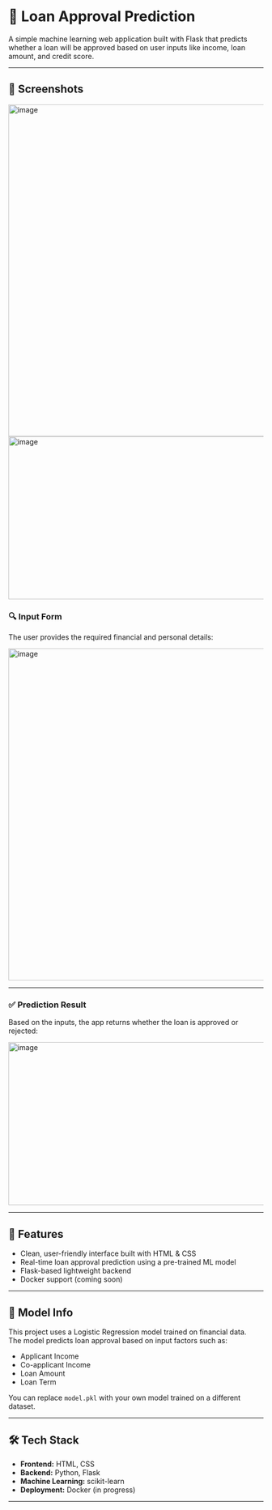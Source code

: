 # 🏦 Loan Approval Prediction

A simple machine learning web application built with Flask that predicts whether a loan will be approved based on user inputs like income, loan amount, and credit score.

---

## 📸 Screenshots
<img width="911" height="656" alt="image" src="https://github.com/user-attachments/assets/5fa1005a-0917-43fc-8803-cfaf134e0a97" />
<img width="639" height="322" alt="image" src="https://github.com/user-attachments/assets/76c94e7a-7bf5-4cff-8e4c-ab1632459d47" />



### 🔍 Input Form
The user provides the required financial and personal details:

<img width="911" height="656" alt="image" src="https://github.com/user-attachments/assets/4106a7ee-1600-4e8d-804f-61ef8297eedf" />


---

### ✅ Prediction Result
Based on the inputs, the app returns whether the loan is approved or rejected:

<img width="639" height="322" alt="image" src="https://github.com/user-attachments/assets/9d0a8f07-d618-46ab-b6bf-3ec3b99b7995" />


---

## 🚀 Features

- Clean, user-friendly interface built with HTML & CSS
- Real-time loan approval prediction using a pre-trained ML model
- Flask-based lightweight backend
- Docker support (coming soon)

---

## 🧠 Model Info

This project uses a Logistic Regression model trained on financial data.  
The model predicts loan approval based on input factors such as:

- Applicant Income  
- Co-applicant Income  
- Loan Amount  
- Loan Term  

You can replace `model.pkl` with your own model trained on a different dataset.

---

## 🛠️ Tech Stack

- **Frontend:** HTML, CSS  
- **Backend:** Python, Flask  
- **Machine Learning:** scikit-learn  
- **Deployment:** Docker (in progress)

---
